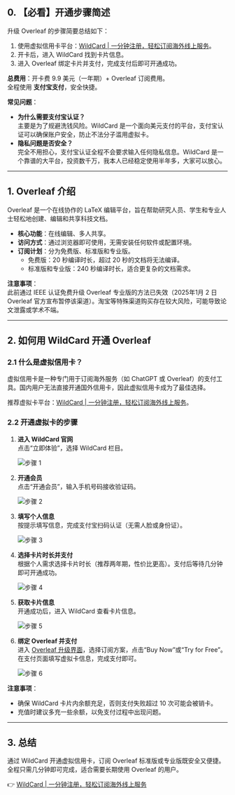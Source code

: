 ## 0. 【必看】开通步骤简述

升级 Overleaf 的步骤简要总结如下：

1. 使用虚拟信用卡平台：[WildCard | 一分钟注册，轻松订阅海外线上服务](https://bit.ly/bewildcard)。  
2. 开卡后，进入 WildCard 找到卡片信息。  
3. 进入 Overleaf 绑定卡片并支付，完成支付后即可开通成功。

**总费用**：开卡费 9.9 美元（一年期）+ Overleaf 订阅费用。  
全程使用 **支付宝支付**，安全快捷。

**常见问题**：  
- **为什么需要支付宝认证？**  
  主要是为了规避洗钱风险。WildCard 是一个面向美元支付的平台，支付宝认证可以确保账户安全，防止不法分子滥用虚拟卡。  
- **隐私问题是否安全？**  
  完全不用担心，支付宝认证全程不会要求输入任何隐私信息。WildCard 是一个靠谱的大平台，投资数千万，我本人已经稳定使用半年多，大家可以放心。

---

## 1. Overleaf 介绍

Overleaf 是一个在线协作的 LaTeX 编辑平台，旨在帮助研究人员、学生和专业人士轻松地创建、编辑和共享科技文档。

- **核心功能**：在线编辑、多人共享。  
- **访问方式**：通过浏览器即可使用，无需安装任何软件或配置环境。  
- **订阅计划**：分为免费版、标准版和专业版。  
  - 免费版：20 秒编译时长，超过 20 秒的文档将无法编译。  
  - 标准版和专业版：240 秒编译时长，适合更复杂的文档需求。

**注意事项**：  
此前通过 IEEE 认证免费升级 Overleaf 专业版的方法已失效（2025年1月 2 日 Overleaf 官方宣布暂停该渠道）。淘宝等特殊渠道购买存在较大风险，可能导致论文泄露或学术不端。

---

## 2. 如何用 WildCard 开通 Overleaf

### 2.1 什么是虚拟信用卡？

虚拟信用卡是一种专门用于订阅海外服务（如 ChatGPT 或 Overleaf）的支付工具。国内用户无法直接开通国外信用卡，因此虚拟信用卡成为了最佳选择。

推荐虚拟卡平台：[WildCard | 一分钟注册，轻松订阅海外线上服务](https://bit.ly/bewildcard)。

### 2.2 开通虚拟卡的步骤

1. **进入 WildCard 官网**  
   点击“立即体验”，选择 WildCard 栏目。

   ![步骤 1](https://jjdph.oss-cn-beijing.aliyuncs.com/l1.jpg)

2. **开通会员**  
   点击“开通会员”，输入手机号码接收验证码。

   ![步骤 2](https://jjdph.oss-cn-beijing.aliyuncs.com/l2.jpg)

3. **填写个人信息**  
   按提示填写信息，完成支付宝扫码认证（无需人脸或身份证）。

   ![步骤 3](https://jjdph.oss-cn-beijing.aliyuncs.com/l3.jpg)

4. **选择卡片时长并支付**  
   根据个人需求选择卡片时长（推荐两年期，性价比更高）。支付后等待几分钟即可开通成功。

   ![步骤 4](https://jjdph.oss-cn-beijing.aliyuncs.com/l4.jpg)

5. **获取卡片信息**  
   开通成功后，进入 WildCard 查看卡片信息。

   ![步骤 5](https://jjdph.oss-cn-beijing.aliyuncs.com/l7.jpg)

6. **绑定 Overleaf 并支付**  
   进入 [Overleaf 升级界面](https://www.overleaf.com/user/subscription/plans)，选择订阅方案，点击“Buy Now”或“Try for Free”。在支付页面填写虚拟卡信息，完成支付即可。

   ![步骤 6](https://jjdph.oss-cn-beijing.aliyuncs.com/overleaf1.jpg)

**注意事项**：  
- 确保 WildCard 卡片内余额充足，否则支付失败超过 10 次可能会被销卡。  
- 充值时建议多充一些余额，以免支付过程中出现问题。

---

## 3. 总结

通过 WildCard 开通虚拟信用卡，订阅 Overleaf 标准版或专业版既安全又便捷。全程只需几分钟即可完成，适合需要长期使用 Overleaf 的用户。

👉 [WildCard | 一分钟注册，轻松订阅海外线上服务](https://bit.ly/bewildcard)